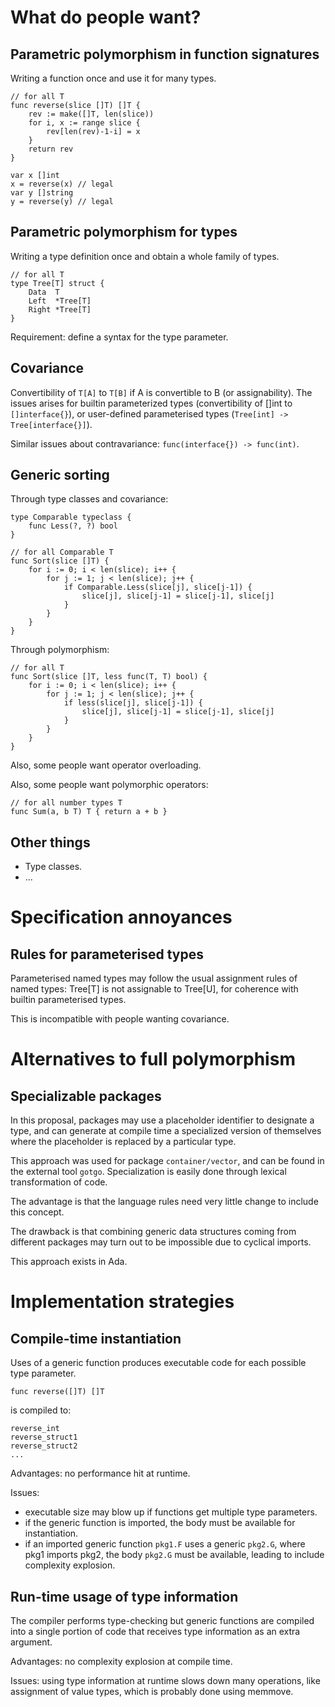 # What do people want?

## Parametric polymorphism in function signatures

Writing a function once and use it for many types.

    // for all T
    func reverse(slice []T) []T {
        rev := make([]T, len(slice))
        for i, x := range slice {
            rev[len(rev)-1-i] = x
        }
        return rev
    }

    var x []int
    x = reverse(x) // legal
    var y []string
    y = reverse(y) // legal

## Parametric polymorphism for types

Writing a type definition once and obtain a whole
family of types.

    // for all T
    type Tree[T] struct {
        Data  T
        Left  *Tree[T]
        Right *Tree[T]
    }

Requirement: define a syntax for the type parameter.

## Covariance

Convertibility of `T[A]` to `T[B]` if A is convertible to B
(or assignability). The issues arises for builtin
parameterized types (convertibility of []int to `[]interface{}`),
or user-defined parameterised types (`Tree[int] -> Tree[interface{}]`).

Similar issues about contravariance: `func(interface{}) -> func(int)`.

## Generic sorting

Through type classes and covariance:

    type Comparable typeclass {
        func Less(?, ?) bool
    }

    // for all Comparable T
    func Sort(slice []T) {
        for i := 0; i < len(slice); i++ {
            for j := 1; j < len(slice); j++ {
                if Comparable.Less(slice[j], slice[j-1]) {
                    slice[j], slice[j-1] = slice[j-1], slice[j]
                }
            }
        }
    }

Through polymorphism:

    // for all T
    func Sort(slice []T, less func(T, T) bool) {
        for i := 0; i < len(slice); i++ {
            for j := 1; j < len(slice); j++ {
                if less(slice[j], slice[j-1]) {
                    slice[j], slice[j-1] = slice[j-1], slice[j]
                }
            }
        }
    }

Also, some people want operator overloading.

Also, some people want polymorphic operators:

    // for all number types T
    func Sum(a, b T) T { return a + b }

## Other things

- Type classes.
- ...

# Specification annoyances

## Rules for parameterised types

Parameterised named types may follow the usual assignment rules of named
types: Tree[T] is not assignable to Tree[U], for coherence with builtin
parameterised types.

This is incompatible with people wanting covariance.

# Alternatives to full polymorphism

## Specializable packages

In this proposal, packages may use a placeholder identifier to designate
a type, and can generate at compile time a specialized version of
themselves where the placeholder is replaced by a particular type.

This approach was used for package `container/vector`, and can be found
in the external tool `gotgo`. Specialization is easily done through
lexical transformation of code.

The advantage is that the language rules need very little change to
include this concept.

The drawback is that combining generic data structures coming from
different packages may turn out to be impossible due to cyclical imports.

This approach exists in Ada.

# Implementation strategies

## Compile-time instantiation

Uses of a generic function produces executable code for each
possible type parameter.

    func reverse([]T) []T

is compiled to:

    reverse_int
    reverse_struct1
    reverse_struct2
    ...

Advantages: no performance hit at runtime.

Issues:

- executable size may blow up if functions get multiple type parameters.
- if the generic function is imported, the body must be available for
  instantiation.
- if an imported generic function `pkg1.F` uses a generic `pkg2.G`, where
  pkg1 imports pkg2, the body `pkg2.G` must be available, leading to
  include complexity explosion.

## Run-time usage of type information

The compiler performs type-checking but generic functions are compiled
into a single portion of code that receives type information as an extra
argument.

Advantages: no complexity explosion at compile time.

Issues: using type information at runtime slows down many operations,
like assignment of value types, which is probably done using memmove.
